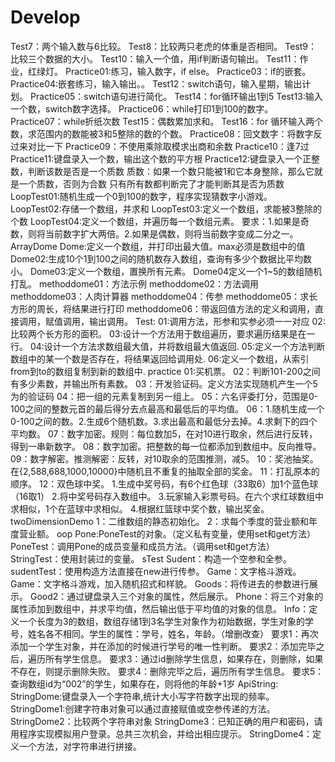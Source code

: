 # Develop
Test7：两个输入数与6比较。
Test8：比较两只老虎的体重是否相同。
Test9：比较三个数据的大小。
Test10：输入一个值，用if判断语句输出。
Test11：作业，红绿灯。
Practice01:练习，输入数字，if else。
Practice03：if的嵌套。
Practice04:嵌套练习，输入输出。。
Test12：switch语句，输入星期，输出计划。
Practice05：switch语句进行简化。
Test14：for循环输出1到5
Test13:输入一个数，switch数字选择。
Practice06：while打印1到100的数字。
Practice07：while折纸次数
Test15：偶数累加求和。
Test16：for 循环输入两个数，求范围内的数能被3和5整除的数的个数。
Practice08：回文数字：将数字反过来对比一下
Practice09：不使用乘除取模求出商和余数
Practice10：逢7过
Practice11:键盘录入一个数，输出这个数的平方根
Practice12:键盘录入一个正整数，判断该数是否是一个质数
           质数：如果一个数只能被1和它本身整除，那么它就是一个质数，否则为合数
           只有所有数都判断完了才能判断其是否为质数
LoopTest01:随机生成一个0到100的数字，程序实现猜数字小游戏。
LoopTest02:存储一个数组，并求和
LoopTest03:定义一个数组，求能被3整除的个数
LoopTest04:定义一个数组，并遍历每一个数组元素。
        要求：1.如果是奇数，则将当前数字扩大两倍。2.如果是偶数，则将当前数字变成二分之一。
ArrayDome
Dome:定义一个数组，并打印出最大值。max必须是数组中的值
Dome02:生成10个1到100之间的随机数存入数组，查询有多少个数据比平均数小。
Dome03:定义一个数组，置换所有元素。
Dome04定义一个1~5的数组随机打乱。
methoddome01：方法示例
methoddome02：方法调用
methoddome03：人肉计算器
methoddome04：传参
methoddome05：求长方形的周长，将结果进行打印
methoddome06：带返回值方法的定义和调用，直接调用，赋值调用，输出调用。
Test:
01:调用方法，形参和实参必须一一对应
02:比较两个长方形的面积。
03:设计一个方法用于数组遍历，要求遍历结果是在一行。
04:设计一个方法求数组最大值，并将数组最大值返回.
05:定义一个方法判断数组中的某一个数是否存在，将结果返回给调用处.
06:定义一个数组，从索引from到to的数组复制到新的数组中.
practice
01:买机票。
02：判断101-200之间有多少素数，并输出所有素数。
03：开发验证码。定义方法实现随机产生一个5为的验证码
04：把一组的元素复制到另一组上。
05：六名评委打分，范围是0-100之间的整数元首的最后得分去点最高和最低后的平均值。
06：1.随机生成一个0-100之间的数。2.生成6个随机数。3.求出最高和最低分去掉。4.求剩下的四个平均数。
07：数字加密。规则：每位数加5，在对10进行取余，然后进行反转，得到一串新数字。
08：数字加密。把整数的每一位都添加到数组中。反向推导。
09：数字解密。推测解密：反转，对10取余的范围推测，减5。
10：奖池抽奖。在{2,588,688,1000,10000}中随机且不重复的抽取全部的奖金。
11：打乱原本的顺序。
12：双色球中奖。
    1.生成中奖号码，有6个红色球（33取6）加1个蓝色球（16取1）
    2.将中奖号码存入数组中。
    3.玩家输入彩票号码。在六个求红球数组中求相似，1个在蓝球中求相似。
    4.根据红篮球中奖个数，输出奖金。
twoDimensionDemo
1：二维数组的静态初始化。
2：求每个季度的营业额和年度营业额。
oop
Pone:PoneTest的对象。（定义私有变量，使用set和get方法）
PoneTest：调用Pone的成员变量和成员方法。（调用set和get方法）
StringTest：使用封装过的变量。
sTest
Sudent：构造一个空参和全参。
sudentTest：使用构造方法直接在new进行传参。
Game：文字格斗游戏。
Game：文字格斗游戏，加入随机招式和样貌。
Goods：将传进去的参数进行展示。
Good2：通过键盘录入三个对象的属性，然后展示。
Phone：将三个对象的属性添加到数组中，并求平均值，然后输出低于平均值的对象的信息。
Info：定义一个长度为3的数组，数组存储1到3名学生对象作为初始数据，学生对象的学号，姓名各不相同。学生的属性：学号，姓名，年龄。（增删改查）
要求1：再次添加一个学生对象，并在添加的时候进行学号的唯一性判断。
要求2：添加完毕之后，遍历所有学生信息。
要求3：通过id删除学生信息，如果存在，则删除，如果不存在，则提示删除失败。
要求4：删除完毕之后，遍历所有学生信息。
要求5：查询数组id为“002”的学生，如果存在，则将他的年龄+1岁
ApiString:
StringDome:键盘录入一个字符串,统计大小写字符数字出现的频率。
StringDome1:创建字符串对象可以通过直接赋值或空参传递的方法。
StringDome2：比较两个字符串对象
StringDome3：已知正确的用户和密码，请用程序实现模拟用户登录。总共三次机会，并给出相应提示。
StringDome4：定义一个方法，对字符串进行拼接。
